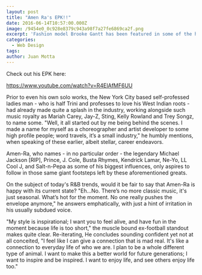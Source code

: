 ```yaml
---
layout: post
title: "Amen Ra's EPK!!"
date: 2016-06-14T10:57:00.000Z
image: /9454e0_0c928e8379c943a98f7a27fe6869ca2f.png
excerpt: 'Fashion model Brooke Gantt has been featured in some of the hottest magazines in the world (Seventeen, Glamour, Allure), graced the runways of some of the most exclusive fashion shows...'
categories:
  - Web Design
tags:
author: Juan Motta
---
```



Check out his EPK here:

https://www.youtube.com/watch?v=R4EIAfMF6UU



Prior to even his own solo works, the New York City based self-professed ladies man - who is half Trini and professes to love his West Indian roots - had already made quite a splash in the industry, working alongside such music royalty as Mariah Carey, Jay-Z, Sting, Kelly Rowland and Trey Songz, to name some. "Well, it all started out by me being behind the scenes. I made a name for myself as a choreographer and artist developer to some high profile people; word travels, it’s a small industry," he humbly mentions, when speaking of these earlier, albeit stellar, career endeavors.

Amen-Ra, who names - in no particular order - the legendary Michael Jackson [RIP], Prince, J. Cole, Busta Rhymes, Kendrick Lamar, Ne-Yo, LL Cool J, and Salt-n-Pepa as some of his biggest influences, only aspires to follow in those same giant footsteps left by these aforementioned greats.

On the subject of today's R&B trends, would it be fair to say that Amen-Ra is happy with its current state? "Eh…No. There’s no more classic music, it's just seasonal. What’s hot for the moment. No one really pushes the envelope anymore," he answers emphatically, with just a hint of irritation in his usually subdued voice.

"My style is inspirational; I want you to feel alive, and have fun in the moment because life is too short," the muscle bound ex-football standout makes quite clear. Re-iterating, He concludes sounding confident yet not at all conceited, "I feel like I can give a connection that is mad real. It's like a connection to everyday life of who we are. I plan to be a whole different type of animal. I want to make this a better world for future generations; I want to inspire and be inspired. I want to enjoy life, and see others enjoy life too."
